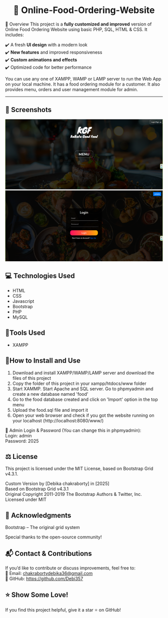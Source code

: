 <h1 align="center">  📌 Online-Food-Ordering-Website </h1>

🚀 Overview
This project is a **fully customized and improved** version of Online Food Ordering Website using basic PHP, SQL, HTML & CSS. It includes: 

✔️ A fresh **UI design** with a modern look  
✔️ **New features** and improved responsiveness  
✔️ **Custom animations and effects**  
✔️ Optimized code for better performance

 You can use any one of XAMPP, WAMP or LAMP server to run the Web App on your local machine. It has a food ordering module for a customer. It also provides menu, orders and user management module for admin.

<hr>




## 📸 Screenshots 
![Screenshot 1](https://github.com/Debi357/Food-Ordering-Website/blob/main/home.png) 
![Screenshot 2](https://github.com/Debi357/Food-Ordering-Website/blob/main/login.png) 


##  💻 Technologies Used

<ul>
  <li>HTML</li>
  <li>CSS</li>
  <li>Javascript</li>
  <li>Bootstrap</li>
  <li>PHP</li>
  <li>MySQL</li>
</ul>


##  🔧Tools Used
<ul>
  <li>XAMPP</li>
</ul>


##  📂How to Install and Use
1. Download and install XAMPP/WAMP/LAMP server and download the files of this project
2. Copy the folder of this project in your xampp/htdocs/www folder
3. Start XAMMP. Start Apache and SQL server. Go to phpmyadmin and create a new database named 'food'
4. Go to the food database created and click on 'Import' option in the top menu
5. Upload the food.sql file and import it
6. Open your web browser and check if you got the website running on your localhost (http://localhost:8080/www/)


🔑 Admin Login & Password (You can change this in phpmyadmin): <br>
Login: admin <br>
Password: 2025 <br>


  ## ⚖️ License
This project is licensed under the MIT License, based on Bootstrap Grid v4.3.1.

Custom Version by [Debika chakraborty] in [2025]  
Based on Bootstrap Grid v4.3.1  
Original Copyright 2011-2019 The Bootstrap Authors & Twitter, Inc.  
Licensed under MIT  


## 🙌 Acknowledgments
Bootstrap – The original grid system

Special thanks to the open-source community!


## 📬 Contact & Contributions
If you’d like to contribute or discuss improvements, feel free to:<br>
📧 Email: chakrabortydebika36@gmail.com<br>
🐙 GitHub: https://github.com/Debi357<br>


## ⭐ Show Some Love!
If you find this project helpful, give it a star ⭐ on GitHub!
